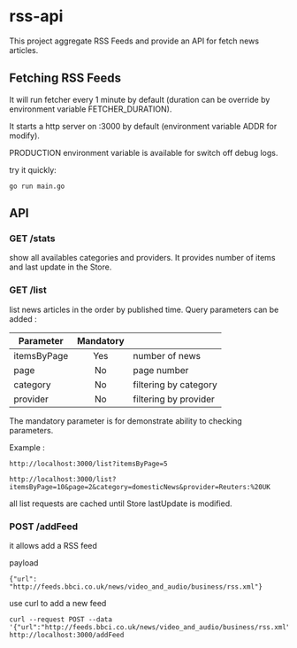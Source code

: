 # rss-api

This project aggregate RSS Feeds and provide an API for fetch news articles.

## Fetching RSS Feeds

It will run fetcher every 1 minute by default (duration can be override by environment variable FETCHER_DURATION).

It starts a http server on :3000 by default (environment variable ADDR for modify).

PRODUCTION environment variable is available for switch off debug logs.

try it quickly:
```
go run main.go
``` 

## API

### GET /stats

show all availables categories and providers. It provides number of items and last update in the Store.


### GET /list

list news articles in the order by published time.
Query parameters can be added :

| Parameter     | Mandatory     |                          |
| ------------- |:-------------:| :----------------------- |
| itemsByPage   | Yes           |   number of news         |
| page          | No            |   page number            |
| category      | No            |    filtering by category |
| provider      | No            |    filtering by provider |

The mandatory parameter is for demonstrate ability to checking parameters.

Example :
```
http://localhost:3000/list?itemsByPage=5

http://localhost:3000/list?itemsByPage=10&page=2&category=domesticNews&provider=Reuters:%20UK
```

all list requests are cached until Store lastUpdate is modified.

### POST /addFeed

it allows add a RSS feed

payload
```
{"url": "http://feeds.bbci.co.uk/news/video_and_audio/business/rss.xml"}
```

use curl to add a new feed

```
curl --request POST --data '{"url":"http://feeds.bbci.co.uk/news/video_and_audio/business/rss.xml"}'  http://localhost:3000/addFeed
```
